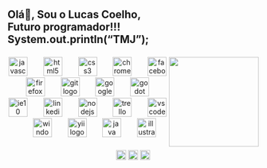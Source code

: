 <h2 align="left">Olá👋, Sou o Lucas Coelho, <br>Futuro programador!!!<br>System.out.println(“TMJ”);</h2>

###

<img align="right" height="180" src="https://png.pngtree.com/png-vector/20190130/ourmid/pngtree-hand-drawn-playing-computer-boy-cartoon-character-design-paintedillustrationcartoon-charactersplaying-computerboyotakucomputer-png-image_679340.jpg"  />

###

<div align="center">
  <img src="https://cdn.jsdelivr.net/gh/devicons/devicon/icons/javascript/javascript-original.svg" height="38" alt="javascript logo"  />
  <img width="24" />
  <img src="https://cdn.jsdelivr.net/gh/devicons/devicon/icons/html5/html5-original.svg" height="38" alt="html5 logo"  />
  <img width="24" />
  <img src="https://cdn.jsdelivr.net/gh/devicons/devicon/icons/css3/css3-original.svg" height="38" alt="css3 logo"  />
  <img width="24" />
  <img src="https://cdn.jsdelivr.net/gh/devicons/devicon/icons/chrome/chrome-original.svg" height="38" alt="chrome logo"  />
  <img width="24" />
  <img src="https://cdn.jsdelivr.net/gh/devicons/devicon/icons/facebook/facebook-original.svg" height="38" alt="facebook logo"  />
  <img width="24" />
  <img src="https://cdn.jsdelivr.net/gh/devicons/devicon/icons/firefox/firefox-original.svg" height="38" alt="firefox logo"  />
  <img width="24" />
  <img src="https://cdn.jsdelivr.net/gh/devicons/devicon/icons/git/git-original.svg" height="38" alt="git logo"  />
  <img width="24" />
  <img src="https://cdn.jsdelivr.net/gh/devicons/devicon/icons/google/google-original.svg" height="38" alt="google logo"  />
  <img width="24" />
  <img src="https://cdn.jsdelivr.net/gh/devicons/devicon/icons/godot/godot-original.svg" height="38" alt="godot logo"  />
  <img width="24" />
  <img src="https://cdn.jsdelivr.net/gh/devicons/devicon/icons/ie10/ie10-original.svg" height="38" alt="ie10 logo"  />
  <img width="24" />
  <img src="https://cdn.jsdelivr.net/gh/devicons/devicon/icons/linkedin/linkedin-original.svg" height="38" alt="linkedin logo"  />
  <img width="24" />
  <img src="https://cdn.jsdelivr.net/gh/devicons/devicon/icons/nodejs/nodejs-original.svg" height="38" alt="nodejs logo"  />
  <img width="24" />
  <img src="https://cdn.jsdelivr.net/gh/devicons/devicon/icons/trello/trello-plain.svg" height="38" alt="trello logo"  />
  <img width="24" />
  <img src="https://cdn.jsdelivr.net/gh/devicons/devicon/icons/vscode/vscode-original.svg" height="38" alt="vscode logo"  />
  <img width="24" />
  <img src="https://cdn.jsdelivr.net/gh/devicons/devicon/icons/windows8/windows8-original.svg" height="38" alt="windows8 logo"  />
  <img width="24" />
  <img src="https://cdn.jsdelivr.net/gh/devicons/devicon/icons/yii/yii-original.svg" height="38" alt="yii logo"  />
  <img width="24" />
  <img src="https://cdn.jsdelivr.net/gh/devicons/devicon/icons/java/java-original.svg" height="38" alt="java logo"  />
  <img width="24" />
  <img src="https://cdn.jsdelivr.net/gh/devicons/devicon/icons/illustrator/illustrator-plain.svg" height="38" alt="illustrator logo"  />
</div>

###

<div align="center">
  <img src="https://img.shields.io/static/v1?message=Instagram&logo=instagram&label=&color=E4405F&logoColor=white&labelColor=&style=plastic" height="20" alt="instagram logo"  />
  <img src="https://img.shields.io/static/v1?message=LinkedIn&logo=linkedin&label=&color=0077B5&logoColor=white&labelColor=&style=plastic" height="20" alt="linkedin logo"  />
  <img src="https://img.shields.io/static/v1?message=Facebook&logo=facebook&label=&color=1877F2&logoColor=white&labelColor=&style=plastic" height="20" alt="facebook logo"  />
</div>

###
